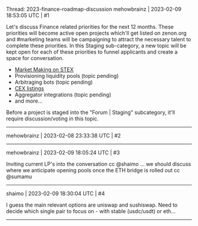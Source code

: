 Thread: 2023-finance-roadmap-discussion
mehowbrainz | 2023-02-09 18:53:05 UTC | #1

Let's discuss Finance related priorities for the next 12 months. These priorities will become active open projects which'll get listed on zenon.org and #marketing teams will be campaigning to attract the necessary talent to complete these priorities. In this Staging sub-category, a new topic will be kept open for each of these priorities to funnel applicants and create a space for conversation.

- [Market Making on STEX](https://forum2.zenon.org/t/market-making-on-stex/1164/7)
- Provisioning liquidity pools (topic pending)
- Arbitraging bots (topic pending)
- [CEX listings](https://forum2.zenon.org/t/cex-listing-applications/829/17)
- Aggregator integrations (topic pending)
- and more...

Before a project is staged into the "Forum | Staging" subcategory, it'll require discussion/voting in this topic.

-------------------------

mehowbrainz | 2023-02-08 23:33:38 UTC | #2



-------------------------

mehowbrainz | 2023-02-09 18:05:24 UTC | #3

Inviting current LP's into the conversation cc @shaimo ... we should discuss where we anticipate opening pools once the ETH bridge is rolled out cc @sumamu

-------------------------

shaimo | 2023-02-09 18:30:04 UTC | #4

I guess the main relevant options are uniswap and sushiswap. Need to decide which single pair to focus on - with stable (usdc/usdt) or eth…

-------------------------

